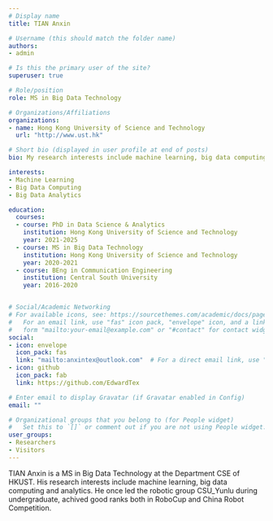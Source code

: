 ```yaml
---
# Display name
title: TIAN Anxin

# Username (this should match the folder name)
authors:
- admin

# Is this the primary user of the site?
superuser: true

# Role/position
role: MS in Big Data Technology

# Organizations/Affiliations
organizations:
- name: Hong Kong University of Science and Technology
  url: "http://www.ust.hk"

# Short bio (displayed in user profile at end of posts)
bio: My research interests include machine learning, big data computing and analytics.

interests:
- Machine Learning
- Big Data Computing
- Big Data Analytics

education:
  courses:
  - course: PhD in Data Science & Analytics
    institution: Hong Kong University of Science and Technology
    year: 2021-2025
  - course: MS in Big Data Technology
    institution: Hong Kong University of Science and Technology
    year: 2020-2021
  - course: BEng in Communication Engineering
    institution: Central South University
    year: 2016-2020


# Social/Academic Networking
# For available icons, see: https://sourcethemes.com/academic/docs/page-builder/#icons
#   For an email link, use "fas" icon pack, "envelope" icon, and a link in the
#   form "mailto:your-email@example.com" or "#contact" for contact widget.
social:
- icon: envelope
  icon_pack: fas
  link: "mailto:anxintex@outlook.com"  # For a direct email link, use "mailto:test@example.org".
- icon: github
  icon_pack: fab
  link: https://github.com/EdwardTex

# Enter email to display Gravatar (if Gravatar enabled in Config)
email: ""

# Organizational groups that you belong to (for People widget)
#   Set this to `[]` or comment out if you are not using People widget.
user_groups:
- Researchers
- Visitors
---
```



TIAN Anxin is a MS in Big Data Technology at the Department CSE of HKUST. His research interests include machine learning, big data computing and analytics. He once led the robotic group CSU_Yunlu during undergraduate, achived good ranks both in RoboCup and China Robot Competition.

